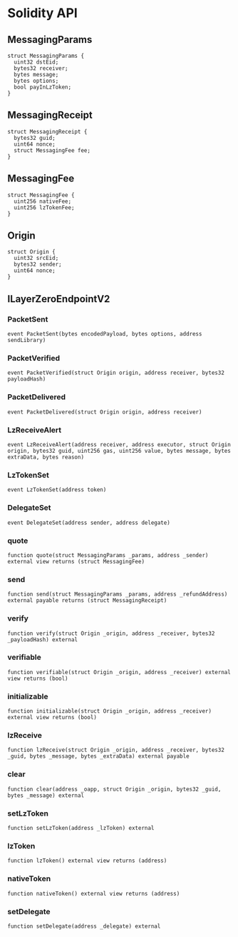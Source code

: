 # Solidity API

## MessagingParams

```solidity
struct MessagingParams {
  uint32 dstEid;
  bytes32 receiver;
  bytes message;
  bytes options;
  bool payInLzToken;
}
```

## MessagingReceipt

```solidity
struct MessagingReceipt {
  bytes32 guid;
  uint64 nonce;
  struct MessagingFee fee;
}
```

## MessagingFee

```solidity
struct MessagingFee {
  uint256 nativeFee;
  uint256 lzTokenFee;
}
```

## Origin

```solidity
struct Origin {
  uint32 srcEid;
  bytes32 sender;
  uint64 nonce;
}
```

## ILayerZeroEndpointV2

### PacketSent

```solidity
event PacketSent(bytes encodedPayload, bytes options, address sendLibrary)
```

### PacketVerified

```solidity
event PacketVerified(struct Origin origin, address receiver, bytes32 payloadHash)
```

### PacketDelivered

```solidity
event PacketDelivered(struct Origin origin, address receiver)
```

### LzReceiveAlert

```solidity
event LzReceiveAlert(address receiver, address executor, struct Origin origin, bytes32 guid, uint256 gas, uint256 value, bytes message, bytes extraData, bytes reason)
```

### LzTokenSet

```solidity
event LzTokenSet(address token)
```

### DelegateSet

```solidity
event DelegateSet(address sender, address delegate)
```

### quote

```solidity
function quote(struct MessagingParams _params, address _sender) external view returns (struct MessagingFee)
```

### send

```solidity
function send(struct MessagingParams _params, address _refundAddress) external payable returns (struct MessagingReceipt)
```

### verify

```solidity
function verify(struct Origin _origin, address _receiver, bytes32 _payloadHash) external
```

### verifiable

```solidity
function verifiable(struct Origin _origin, address _receiver) external view returns (bool)
```

### initializable

```solidity
function initializable(struct Origin _origin, address _receiver) external view returns (bool)
```

### lzReceive

```solidity
function lzReceive(struct Origin _origin, address _receiver, bytes32 _guid, bytes _message, bytes _extraData) external payable
```

### clear

```solidity
function clear(address _oapp, struct Origin _origin, bytes32 _guid, bytes _message) external
```

### setLzToken

```solidity
function setLzToken(address _lzToken) external
```

### lzToken

```solidity
function lzToken() external view returns (address)
```

### nativeToken

```solidity
function nativeToken() external view returns (address)
```

### setDelegate

```solidity
function setDelegate(address _delegate) external
```

